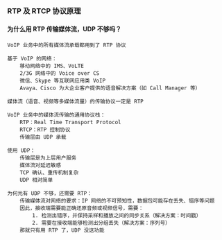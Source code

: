 ### RTP 及 RTCP 协议原理

#### 为什么用 RTP 传输媒体流，UDP 不够吗？

	VoIP 业务中的所有媒体流承载都用到了 RTP 协议

	基于 VoIP 的网络：
		移动网络中的 IMS、VoLTE
		2/3G 网络中的 Voice over CS
		微信、Skype 等互联网应用类 VoIP
		Avaya、Cisco 为大企业客户提供的语音解决方案（如 Call Manager 等）
		
	媒体流（语音、视频等多媒体流量）的传输协议一定是 RTP
	
	VoIP 业务中的媒体流传输的通用协议栈：
		RTP：Real Time Transport Protocol
		RTCP：RTP 控制协议
		传输层由 UDP 承载
		
	使用 UDP：
		传输层是为上层用户服务
		媒体流对延迟敏感
		TCP 确认、重传机制复杂
		UDP 相对简单
		
	为何光有 UDP 不够，还需要 RTP：
		传输媒体流对网络的要求：IP 网络的不可预知性，数据包可能存在丢失、错序等问题
		因此，接收端需要能正确还原音频或视频信号，需要：
			1. 检测出错序，并保持采样和播放之间的同步关系（解决方案：时间戳）
			2. 需要在接收端能够检测出分组丢失（解决方案：序列号）
		那就只有用 RTP 了，UDP 没这功能
